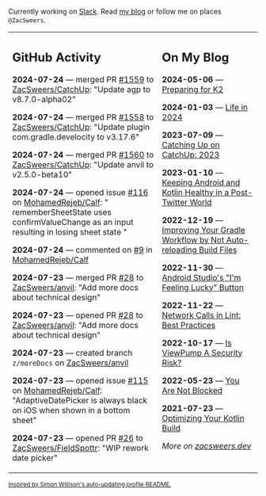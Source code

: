 Currently working on [Slack](https://slack.com/). Read [my blog](https://zacsweers.dev/) or follow me on places `@ZacSweers`.

<table><tr><td valign="top" width="60%">

## GitHub Activity
<!-- githubActivity starts -->
**2024-07-24** — merged PR [#1559](https://github.com/ZacSweers/CatchUp/pull/1559) to [ZacSweers/CatchUp](https://github.com/ZacSweers/CatchUp): "Update agp to v8.7.0-alpha02"

**2024-07-24** — merged PR [#1558](https://github.com/ZacSweers/CatchUp/pull/1558) to [ZacSweers/CatchUp](https://github.com/ZacSweers/CatchUp): "Update plugin com.gradle.develocity to v3.17.6"

**2024-07-24** — merged PR [#1560](https://github.com/ZacSweers/CatchUp/pull/1560) to [ZacSweers/CatchUp](https://github.com/ZacSweers/CatchUp): "Update anvil to v2.5.0-beta10"

**2024-07-24** — opened issue [#116](https://github.com/MohamedRejeb/Calf/issues/116) on [MohamedRejeb/Calf](https://github.com/MohamedRejeb/Calf): " rememberSheetState uses confirmValueChange as an input resulting in losing sheet state "

**2024-07-24** — commented on [#9](https://github.com/MohamedRejeb/Calf/issues/9#issuecomment-2246909081) in [MohamedRejeb/Calf](https://github.com/MohamedRejeb/Calf)

**2024-07-23** — merged PR [#28](https://github.com/ZacSweers/anvil/pull/28) to [ZacSweers/anvil](https://github.com/ZacSweers/anvil): "Add more docs about technical design"

**2024-07-23** — opened PR [#28](https://github.com/ZacSweers/anvil/pull/28) to [ZacSweers/anvil](https://github.com/ZacSweers/anvil): "Add more docs about technical design"

**2024-07-23** — created branch `z/moreDocs` on [ZacSweers/anvil](https://github.com/ZacSweers/anvil)

**2024-07-23** — opened issue [#115](https://github.com/MohamedRejeb/Calf/issues/115) on [MohamedRejeb/Calf](https://github.com/MohamedRejeb/Calf): "AdaptiveDatePicker is always black on iOS when shown in a bottom sheet"

**2024-07-23** — opened PR [#26](https://github.com/ZacSweers/FieldSpottr/pull/26) to [ZacSweers/FieldSpottr](https://github.com/ZacSweers/FieldSpottr): "WIP rework date picker"
<!-- githubActivity ends -->
</td><td valign="top" width="40%">

## On My Blog
<!-- blog starts -->
**2024-05-06** — [Preparing for K2](https://www.zacsweers.dev/preparing-for-k2/)

**2024-01-03** — [Life in 2024](https://www.zacsweers.dev/life-in-2024/)

**2023-07-09** — [Catching Up on CatchUp: 2023](https://www.zacsweers.dev/catching-up-on-catchup-2023/)

**2023-01-10** — [Keeping Android and Kotlin Healthy in a Post-Twitter World](https://www.zacsweers.dev/keeping-android-healthy/)

**2022-12-19** — [Improving Your Gradle Workflow by Not Auto-reloading Build Files](https://www.zacsweers.dev/improving-your-workflow-by-not-auto-reloading-build-files/)

**2022-11-30** — [Android Studio's "I'm Feeling Lucky" Button](https://www.zacsweers.dev/android-studios-im-feeling-lucky-button/)

**2022-11-22** — [Network Calls in Lint: Best Practices](https://www.zacsweers.dev/network-calls-in-lint-best-practices/)

**2022-10-17** — [Is ViewPump A Security Risk?](https://www.zacsweers.dev/is-viewpump-a-security-risk/)

**2022-05-23** — [You Are Not Blocked](https://www.zacsweers.dev/you-are-not-blocked/)

**2021-07-23** — [Optimizing Your Kotlin Build](https://www.zacsweers.dev/optimizing-your-kotlin-build/)
<!-- blog ends -->
_More on [zacsweers.dev](https://zacsweers.dev/)_
</td></tr></table>

<sub><a href="https://simonwillison.net/2020/Jul/10/self-updating-profile-readme/">Inspired by Simon Willison's auto-updating profile README.</a></sub>